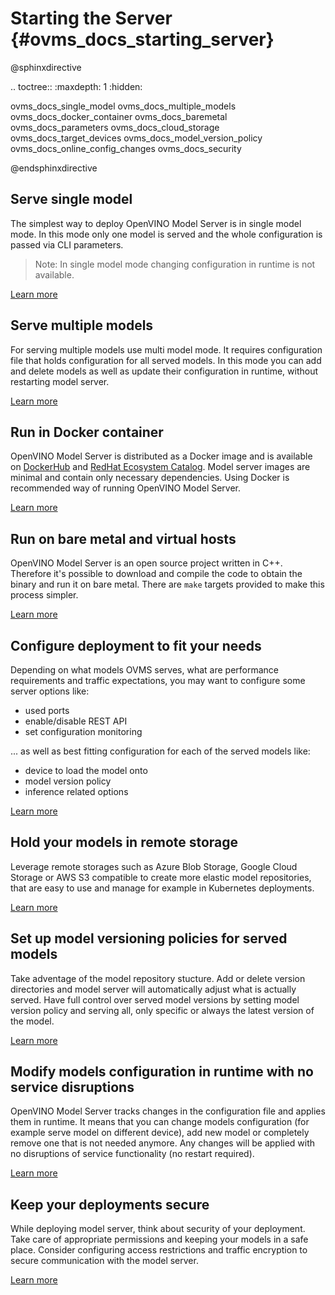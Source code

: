 # Starting the Server {#ovms_docs_starting_server}

@sphinxdirective

.. toctree::
   :maxdepth: 1
   :hidden:

   ovms_docs_single_model
   ovms_docs_multiple_models
   ovms_docs_docker_container
   ovms_docs_baremetal
   ovms_docs_parameters
   ovms_docs_cloud_storage
   ovms_docs_target_devices
   ovms_docs_model_version_policy
   ovms_docs_online_config_changes
   ovms_docs_security


@endsphinxdirective

## Serve single model

The simplest way to deploy OpenVINO Model Server is in single model mode. In this mode only one model is served and the whole configuration is passed via CLI parameters.
>Note: In single model mode changing configuration in runtime is not available.

[Learn more](single_model_mode.md)

## Serve multiple models

For serving multiple models use multi model mode. It requires configuration file that holds configuration for all served models. In this mode you can add and delete models as well as update their configuration in runtime, without restarting model server.

[Learn more](multiple_models_mode.md)

## Run in Docker container

OpenVINO Model Server is distributed as a Docker image and is available on [DockerHub](https://hub.docker.com/r/openvino/model_server) and [RedHat Ecosystem Catalog](https://catalog.redhat.com/software/containers/intel/openvino-model-server/607833052937385fc98515de). Model server images are minimal and contain only necessary dependencies. Using Docker is recommended way of running OpenVINO Model Server.

[Learn more](docker_container.md)

## Run on bare metal and virtual hosts

OpenVINO Model Server is an open source project written in C++. Therefore it's possible to download and compile the code to obtain the binary and run it on bare metal. There are `make` targets provided to make this process simpler.

[Learn more](host.md)

## Configure deployment to fit your needs

Depending on what models OVMS serves, what are performance requirements and traffic expectations, you may want to configure some server options like:
- used ports
- enable/disable REST API
- set configuration monitoring 

... as well as best fitting configuration for each of the served models like:
- device to load the model onto
- model version policy
- inference related options

[Learn more](parameters.md)

## Hold your models in remote storage

Leverage remote storages such as Azure Blob Storage, Google Cloud Storage or AWS S3 compatible to create more elastic model repositories, that are easy to use and manage for example in Kubernetes deployments.

[Learn more](using_cloud_storage.md)

## Set up model versioning policies for served models

Take adventage of the model repository stucture. Add or delete version directories and model server will automatically adjust what is actually served. Have full control over served model versions by setting model version policy and serving all, only specific or always the latest version of the model.

[Learn more](model_version_policy.md)

## Modify models configuration in runtime with no service disruptions

OpenVINO Model Server tracks changes in the configuration file and applies them in runtime. It means that you can change models configuration (for example serve model on different device), add new model or completely remove one that is not needed anymore. Any changes will be applied with no disruptions of service functionality (no restart required).

[Learn more](online_config_changes.md)

## Keep your deployments secure

While deploying model server, think about security of your deployment. Take care of appropriate permissions and keeping your models in a safe place. Consider configuring access restrictions and traffic encryption to secure communication with the model server.

[Learn more](security_considerations.md)